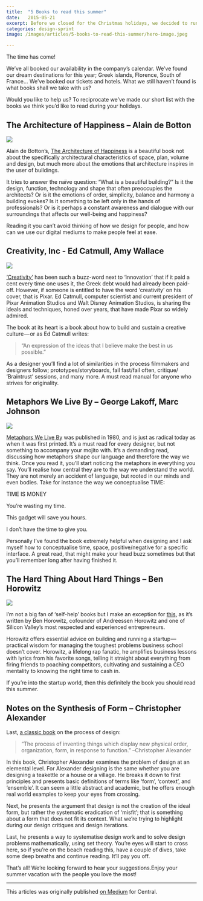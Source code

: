 ```yaml
---
title:  "5 Books to read this summer"
date:   2015-05-21
excerpt: Before we closed for the Christmas holidays, we decided to run a design sprint to ramp up our new service, [Boost][1] — a one week design sprint for businesses to improve their digital products and give a bump to their metrics.
categories: design-sprint
image: /images/articles/5-books-to-read-this-summer/hero-image.jpeg

---
```


The time has come!

We’ve all booked our availability in the company’s calendar. We’ve found our dream destinations for this year; Greek islands, Florence, South of France… We’ve booked our tickets and hotels. What we still haven’t found is what books shall we take with us?

Would you like to help us? To reciprocate we’ve made our short list with the books we think you’d like to read during your holidays.

## The Architecture of Happiness – Alain de Botton
![](/images/articles/5-books-to-read-this-summer/the-architecture-of-happiness.jpg)

Alain de Botton’s, [The Architecture of Happiness][1] is a beautiful book not about the specifically architectural characteristics of space, plan, volume and design, but much more about the emotions that architecture inspires in the user of buildings.

It tries to answer the naïve question: “What is a beautiful building?” Is it the design, function, technology and shape that often preoccupies the architects? Or is it the emotions of order, simplicity, balance and harmony a building evokes? Is it something to be left only in the hands of professionals? Or is it perhaps a constant awareness and dialogue with our surroundings that affects our well-being and happiness?

Reading it you can’t avoid thinking of how we design for people, and how can we use our digital mediums to make people feel at ease.

## Creativity, Inc - Ed Catmull, Amy Wallace

![](/images/articles/5-books-to-read-this-summer/creativity-inc.jpeg)


[‘Creativity’][2] has been such a buzz-word next to ‘innovation’ that if it paid a cent every time one uses it, the Greek debt would had already been paid-off. However, if someone is entitled to have the word ‘creativity’ on his cover, that is Pixar. Ed Catmull, computer scientist and current president of Pixar Animation Studios and Walt Disney Animation Studios, is sharing the ideals and techniques, honed over years, that have made Pixar so widely admired.

The book at its heart is a book about how to build and sustain a creative culture — or as Ed Catmull writes:

>“An expression of the ideas that I believe make the best in us possible.”

As a designer you’ll find a lot of similarities in the process filmmakers and designers follow; prototypes/storyboards, fail fast/fail often, critique/ ‘Braintrust’ sessions, and many more. A must read manual for anyone who strives for originality.

## Metaphors We Live By – George Lakoff, Marc Johnson

![](/images/articles/5-books-to-read-this-summer/metaphors-we-live-by.jpg)

[Metaphors We Live By][3] was published in 1980, and is just as radical today as when it was first printed. It’s a must read for every designer, but not something to accompany your mojito with. It’s a demanding read, discussing how metaphors shape our language and therefore the way we think. Once you read it, you’ll start noticing the metaphors in everything you say. You’ll realise how central they are to the way we understand the world. They are not merely an accident of language, but rooted in our minds and even bodies. Take for instance the way we conceptualise TIME:

TIME IS MONEY

You’re wasting my time.

This gadget will save you hours.

I don’t have the time to give you.

Personally I’ve found the book extremely helpful when designing and I ask myself how to conceptualise time, space, positive/negative for a specific interface. A great read, that might make your head buzz sometimes but that you’ll remember long after having finished it.

## The Hard Thing About Hard Things – Ben Horowitz

![](/images/articles/5-books-to-read-this-summer/the-hard-thing-about-hard-things.jpg)

I’m not a big fan of ‘self-help’ books but I make an exception for [this][4], as it’s written by Ben Horowitz, cofounder of Andreessen Horowitz and one of Silicon Valley’s most respected and experienced entrepreneurs.

Horowitz offers essential advice on building and running a startup — practical wisdom for managing the toughest problems business school doesn’t cover. Horowitz, a lifelong rap fanatic, he amplifies business lessons with lyrics from his favorite songs, telling it straight about everything from firing friends to poaching competitors, cultivating and sustaining a CEO mentality to knowing the right time to cash in.

If you’re into the startup world, then this definitely the book you should read this summer.

## Notes on the Synthesis of Form – Christopher Alexander

Last, [a classic book][5] on the process of design:

>“The process of inventing things which display new physical order, organization, form, in response to function.” –Christopher Alexander

In this book, Christopher Alexander examines the problem of design at an elemental level. For Alexander designing is the same whether you are designing a teakettle or a house or a village. He breaks it down to first principles and presents basic definitions of terms like ‘form’, ‘context’, and ‘ensemble’. It can seem a little abstract and academic, but he offers enough real world examples to keep your eyes from crossing.

Next, he presents the argument that design is not the creation of the ideal form, but rather the systematic eradication of ‘misfit’; that is something about a form that does not fit its context. What we’re trying to highlight during our design critiques and design iterations.

Last, he presents a way to systematise design work and to solve design problems mathematically, using set theory. You’re eyes will start to cross here, so if you’re on the beach reading this, have a couple of dives, take some deep breaths and continue reading. It’ll pay you off.

That’s all! We’re looking forward to hear your suggestions.Enjoy your summer vacation with the people you love the most!

***

This articles was originally published [on Medium][6] for Central.

<!-- References -->
[1]: http://alaindebotton.com/architecture/ "The Architecture of Happiness"
[2]: http://www.penguinrandomhouse.com/books/216369/creativity-inc-by-ed-catmull-with-amy-wallace/ "Creaticity, Inc"
[3]: http://www.amazon.com/Metaphors-We-Live-George-Lakoff/dp/0226468011 "Metaphors We live by"
[4]: http://www.amazon.com/The-Hard-Thing-About-Things/dp/0062273205 "The Hard Thing About Hard Things"
[5]: http://www.amazon.com/Notes-Synthesis-Form-Harvard-Paperbacks/dp/0674627512 "Notes on the Synthesis of Form"
[6]: https://blog.central.team/5-books-for-designers-to-read-this-summer-c94a19a982a7#.oekf9bpck "Article on Medium"
